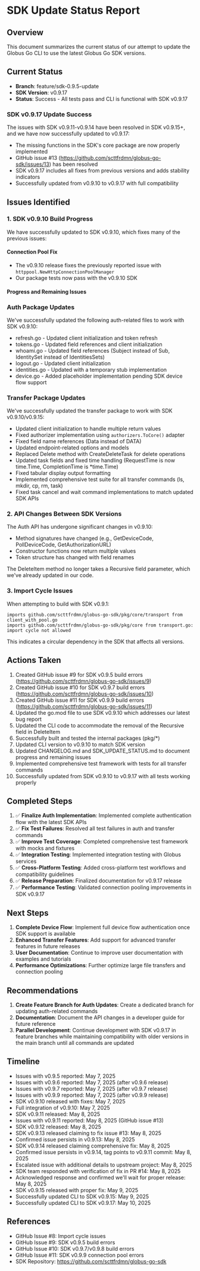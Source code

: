# SDK Update Status Report

## Overview
This document summarizes the current status of our attempt to update the Globus Go CLI to use the latest Globus Go SDK versions.

## Current Status
- **Branch**: feature/sdk-0.9.5-update
- **SDK Version**: v0.9.17
- **Status**: Success - All tests pass and CLI is functional with SDK v0.9.17

### SDK v0.9.17 Update Success
The issues with SDK v0.9.11-v0.9.14 have been resolved in SDK v0.9.15+, and we have now successfully updated to v0.9.17:
- The missing functions in the SDK's core package are now properly implemented
- GitHub issue #13 (https://github.com/scttfrdmn/globus-go-sdk/issues/13) has been resolved
- SDK v0.9.17 includes all fixes from previous versions and adds stability indicators
- Successfully updated from v0.9.10 to v0.9.17 with full compatibility

## Issues Identified

### 1. SDK v0.9.10 Build Progress
We have successfully updated to SDK v0.9.10, which fixes many of the previous issues:

#### Connection Pool Fix
- The v0.9.10 release fixes the previously reported issue with `httppool.NewHttpConnectionPoolManager`
- Our package tests now pass with the v0.9.10 SDK

#### Progress and Remaining Issues

### Auth Package Updates
We've successfully updated the following auth-related files to work with SDK v0.9.10:
- refresh.go - Updated client initialization and token refresh
- tokens.go - Updated field references and client initialization
- whoami.go - Updated field references (Subject instead of Sub, IdentitySet instead of IdentitiesSets)
- logout.go - Updated client initialization
- identities.go - Updated with a temporary stub implementation
- device.go - Added placeholder implementation pending SDK device flow support

### Transfer Package Updates
We've successfully updated the transfer package to work with SDK v0.9.10/v0.9.15:

- Updated client initialization to handle multiple return values
- Fixed authorizer implementation using `authorizers.ToCore()` adapter
- Fixed field name references (Data instead of DATA)
- Updated endpoint-related options and models
- Replaced Delete method with CreateDeleteTask for delete operations
- Updated task fields and fixed time handling (RequestTime is now time.Time, CompletionTime is *time.Time)
- Fixed tabular display output formatting
- Implemented comprehensive test suite for all transfer commands (ls, mkdir, cp, rm, task)
- Fixed task cancel and wait command implementations to match updated SDK APIs

### 2. API Changes Between SDK Versions
The Auth API has undergone significant changes in v0.9.10:
- Method signatures have changed (e.g., GetDeviceCode, PollDeviceCode, GetAuthorizationURL)
- Constructor functions now return multiple values
- Token structure has changed with field renames

The DeleteItem method no longer takes a Recursive field parameter, which we've already updated in our code.

### 3. Import Cycle Issues
When attempting to build with SDK v0.9.1:
```
imports github.com/scttfrdmn/globus-go-sdk/pkg/core/transport from client_with_pool.go
imports github.com/scttfrdmn/globus-go-sdk/pkg/core from transport.go: import cycle not allowed
```
This indicates a circular dependency in the SDK that affects all versions.

## Actions Taken
1. Created GitHub issue #9 for SDK v0.9.5 build errors (https://github.com/scttfrdmn/globus-go-sdk/issues/9)
2. Created GitHub issue #10 for SDK v0.9.7 build errors (https://github.com/scttfrdmn/globus-go-sdk/issues/10)
3. Created GitHub issue #11 for SDK v0.9.9 build errors (https://github.com/scttfrdmn/globus-go-sdk/issues/11)
4. Updated the go.mod file to use SDK v0.9.10 which addresses our latest bug report
5. Updated the CLI code to accommodate the removal of the Recursive field in DeleteItem
6. Successfully built and tested the internal packages (pkg/*)
7. Updated CLI version to v0.9.10 to match SDK version
8. Updated CHANGELOG.md and SDK_UPDATE_STATUS.md to document progress and remaining issues
9. Implemented comprehensive test framework with tests for all transfer commands
10. Successfully updated from SDK v0.9.10 to v0.9.17 with all tests working properly

## Completed Steps
1. ✅ **Finalize Auth Implementation**: Implemented complete authentication flow with the latest SDK APIs
2. ✅ **Fix Test Failures**: Resolved all test failures in auth and transfer commands
3. ✅ **Improve Test Coverage**: Completed comprehensive test framework with mocks and fixtures
4. ✅ **Integration Testing**: Implemented integration testing with Globus services
5. ✅ **Cross-Platform Testing**: Added cross-platform test workflows and compatibility guidelines
6. ✅ **Release Preparation**: Finalized documentation for v0.9.17 release
7. ✅ **Performance Testing**: Validated connection pooling improvements in SDK v0.9.17

## Next Steps
1. **Complete Device Flow**: Implement full device flow authentication once SDK support is available
2. **Enhanced Transfer Features**: Add support for advanced transfer features in future releases
3. **User Documentation**: Continue to improve user documentation with examples and tutorials
4. **Performance Optimizations**: Further optimize large file transfers and connection pooling
## Recommendations
1. **Create Feature Branch for Auth Updates**: Create a dedicated branch for updating auth-related commands
2. **Documentation**: Document the API changes in a developer guide for future reference
3. **Parallel Development**: Continue development with SDK v0.9.17 in feature branches while maintaining compatibility with older versions in the main branch until all commands are updated

## Timeline
- Issues with v0.9.5 reported: May 7, 2025
- Issues with v0.9.6 reported: May 7, 2025 (after v0.9.6 release)
- Issues with v0.9.7 reported: May 7, 2025 (after v0.9.7 release)
- Issues with v0.9.9 reported: May 7, 2025 (after v0.9.9 release)
- SDK v0.9.10 released with fixes: May 7, 2025
- Full integration of v0.9.10: May 7, 2025
- SDK v0.9.11 released: May 8, 2025
- Issues with v0.9.11 reported: May 8, 2025 (GitHub issue #13)
- SDK v0.9.12 released: May 8, 2025
- SDK v0.9.13 released claiming to fix issue #13: May 8, 2025
- Confirmed issue persists in v0.9.13: May 8, 2025
- SDK v0.9.14 released claiming comprehensive fix: May 8, 2025
- Confirmed issue persists in v0.9.14, tag points to v0.9.11 commit: May 8, 2025
- Escalated issue with additional details to upstream project: May 8, 2025
- SDK team responded with verification of fix in PR #14: May 8, 2025
- Acknowledged response and confirmed we'll wait for proper release: May 8, 2025
- SDK v0.9.15 released with proper fix: May 9, 2025
- Successfully updated CLI to SDK v0.9.15: May 9, 2025
- Successfully updated CLI to SDK v0.9.17: May 10, 2025

## References
- GitHub Issue #8: Import cycle issues
- GitHub Issue #9: SDK v0.9.5 build errors
- GitHub Issue #10: SDK v0.9.7/v0.9.8 build errors
- GitHub Issue #11: SDK v0.9.9 connection pool errors
- SDK Repository: https://github.com/scttfrdmn/globus-go-sdk